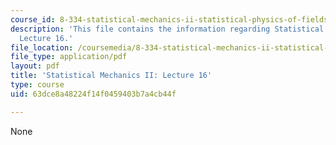 ```yaml
---
course_id: 8-334-statistical-mechanics-ii-statistical-physics-of-fields-spring-2014
description: 'This file contains the information regarding Statistical Mechanics II:
  Lecture 16.'
file_location: /coursemedia/8-334-statistical-mechanics-ii-statistical-physics-of-fields-spring-2014/63dce8a48224f14f0459403b7a4cb44f_MIT8_334S14_Lec16.pdf
file_type: application/pdf
layout: pdf
title: 'Statistical Mechanics II: Lecture 16'
type: course
uid: 63dce8a48224f14f0459403b7a4cb44f

---
```

None